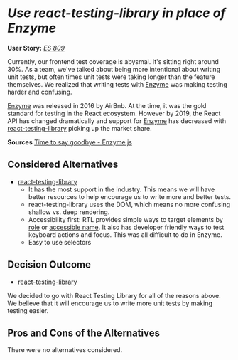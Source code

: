 
# *Use react-testing-library in place of Enzyme*

**User Story:**  *[ES 809](https://jiraent.cms.gov/browse/ES-809)*

  Currently, our frontend test coverage is abysmal. It's sitting right around 30%.
  As a team, we've talked about being more intentional about writing unit
  tests, but often times unit tests were taking longer than the feature
  themselves. We realized that writing tests with [Enzyme](https://enzymejs.github.io/enzyme/)
  was making testing harder and confusing.

[Enzyme](https://enzymejs.github.io/enzyme/) was released in 2016 by AirBnb.
At the time, it was the gold standard for testing in the React ecosystem.
However by 2019, the React API has changed dramatically and support for
[Enzyme](https://enzymejs.github.io/enzyme/) has decreased with  [react-testing-library](https://testing-library.com/docs/react-testing-library/intro/)
picking up the market share.

**Sources**
[Time to say goodbye - Enzyme.js](https://www.piotrstaniow.pl/goodbye-enzyme)

## Considered Alternatives

* [react-testing-library](https://testing-library.com/docs/react-testing-library/intro/)
  * It has the most support in the industry. This means we will have better
  resources to help encourage us to write more and better tests.
  * react-testing-library uses the DOM, which means no more confusing shallow vs.
  deep rendering.
  * Accessibility first: RTL provides simple ways to target elements by
  [role](https://developer.mozilla.org/en-US/docs/Web/Accessibility/ARIA/Roles)
  or [accessible name](https://www.w3.org/TR/accname-1.1/).
  It also has developer friendly ways to test keyboard actions and focus. This was
  all difficult to do in Enzyme.
  * Easy to use selectors

## Decision Outcome

* [react-testing-library](https://testing-library.com/docs/react-testing-library/intro/)

We decided to go with React Testing Library for all of the reasons above.
We believe that it will encourage us to write more unit tests by making testing
easier.

## Pros and Cons of the Alternatives <!-- optional -->

  There were no alternatives considered.
